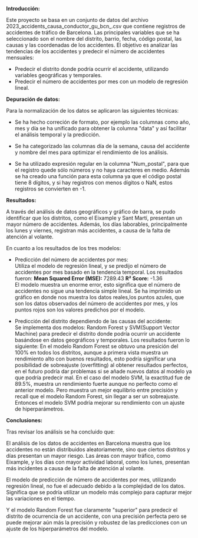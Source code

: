 **Introducción:**

Este proyecto se basa en un conjunto de datos del archivo 2023_accidents_causa_conductor_gu_bcn_.csv que contiene registros de accidentes de tráfico de Barcelona. Las principales variables que se ha seleccionado son el nombre del distrito, barrio, fecha, código postal, las causas y las coordenadas de los accidentes.
El objetivo es analizar las tendencias de los accidentes y predecir el número de accidentes mensuales: 


*   Predecir el distrito donde podría ocurrir el accidente, utilizando variables geográficas y temporales.
*   Predecir el número de accidentes por mes con un modelo de regresión lineal.


**Depuración de datos:**

Para la normalización de los datos se aplicaron las siguientes técnicas:

*   Se ha hecho correción de formato, por ejemplo las columnas como año, mes y día se ha unificado para obtener la columna "data" y así facilitar el análisis temporal y la predicción.

*   Se ha categorizado las columnas día de la semana, causa del accidente y nombre del mes para optimizar el rendimiento de los análisis.

*   Se ha utilizado expresión regular en la columna "Num_postal", para que el registro quede sólo números y no haya caracteres en medio. Además se ha creado una función para esta columna ya que el código postal tiene 8 dígitos, y si hay registros con menos dígitos o NaN, estos registros se convierten en -1.

**Resultados:**

A través del análisis de datos geográficos y gráfico de barra, se pudo identificar que los distritos, como el Eixample y Sant Martí, presentan un mayor número de accidentes. Además, los días laborables, principalmente los lunes y viernes, registran más accidentes, a causa de la falta de atención al volante.

En cuanto a los resultados de los tres modelos:


*   Predicción del número de accidentes por mes:
<br>Utiliza el modelo de regresión lineal, y se predijo el número de accidentes por mes basado en la tendencia temporal. Los resultados fueron:
**Mean Squared Error (MSE):** 7289.43
**R² Score:** -1.36
<br>El modelo muestra un enorme error, esto significa que el número de accidentes no sigue una tendencia simple lineal. Se ha imprimido un gráfico en donde nos muestra los datos reales,los puntos azules, que son los datos observados del número de accidentes por mes, y los puntos rojos son los valores predichos por el modelo.


*   Predicción del distrito dependiendo de las causas del accidente:
<br>Se implementa dos modelos: Random Forest y SVM(Support Vector Machine) para predecir el distrito donde podría ocurrir un accidente basándose en datos geográficos y temporales. Los resultados fueron lo siguiente:
En el modelo Random Forest se obtuvo una presición del 100% en todos los distritos, aunque a primera vista muestra un rendimiento alto con buenos resultados, esto podría significar una posibilidad de sobreajuste (overfitting) al obtener resultados perfectos, en el futuro podría dar problemas si se añade nuevos datos al modelo ya que podría predecir mal.
En el caso del modelo SVM, la exactitud fue de 89.5%, muestra un rendimiento fuerte aunque no perfecto como el anterior modelo. Pero muestra un mejor equilibrio entre precisión y recall que el modelo Random Forest, sin llegar a ser un sobreajuste. Entonces el modelo SVM podría mejorar su rendimiento con un ajuste de hiperparámetros.

**Conclusiones:**

Tras revisar los análisis se ha concluido que:

El análisis de los datos de accidentes en Barcelona muestra que los accidentes no están distribuidos aleatoriamente, sino que ciertos distritos y días presentan un mayor riesgo. Las áreas con mayor tráfico, como Eixample, y los días con mayor actividad laboral, como los lunes, presentan más incidentes a causa de la falta de atención al volante.

El modelo de predicción de número de accidentes por mes, utilizando regresión lineal, no fue el adecuado debido a la complejidad de los datos. Significa que se podría utilizar un modelo más complejo para capturar mejor las variaciones en el tiempo.

Y el modelo Random Forest fue claramente "superior" para predecir el distrito de ocurrencia de un accidente, con una precisión perfecta pero se puede mejorar aún más la precisión y robustez de las predicciones con un ajuste de los hiperparámetros del modelo.
